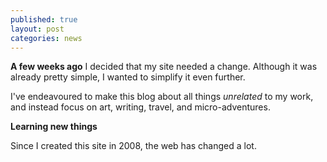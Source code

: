 ```yaml
---
published: true
layout: post
categories: news
---
```


**A few weeks ago** I decided that my site needed a change. Although it was already pretty simple, I wanted to simplify it even further.

I've endeavoured to make this blog about all things _unrelated_ to my work, and instead focus on art, writing, travel, and micro-adventures.

**Learning new things**

Since I created this site in 2008, the web has changed a lot.